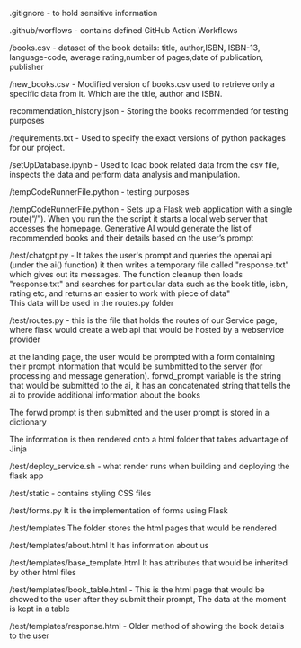 .gitignore - to hold sensitive information

.github/worflows - contains defined GitHub Action Workflows

/books.csv - dataset of the book details: title, author,ISBN, ISBN-13, language-code, average rating,number of pages,date of publication, publisher

/new_books.csv - Modified version of books.csv used to retrieve only a specific data from it. Which are the title, author and ISBN.

recommendation_history.json - Storing the books recommended for testing purposes

/requirements.txt - Used to specify  the exact versions of python packages for our project.

/setUpDatabase.ipynb - Used to load book related data from the csv file, inspects the data and perform data analysis and manipulation.

/tempCodeRunnerFile.python - testing purposes

/tempCodeRunnerFile.python - Sets up a Flask web application with a single route(“/”). When you run the the script it starts a local web server that accesses the homepage.
Generative AI would generate the list of recommended books and their details based on the user’s prompt

/test/chatgpt.py - It takes the user's prompt and queries the openai api (under the ai() function) it then writes a temporary file called "response.txt" which gives out its messages.
The function cleanup then loads "response.txt" and searches for particular data such as the book title, isbn, rating etc, and returns an easier to work with piece of data"\
This data will be used in the routes.py folder

/test/routes.py - this is the file that holds the routes of our Service page, where flask would create a web api that would be hosted by a webservice provider

at the landing page, the user would be prompted with a form containing their prompt information that would be sumbmitted to the server (for processing and message generation). forwd_prompt variable is the string that would be submitted to the ai, it has an concatenated string that tells the ai to provide additional information about the books

The forwd prompt is then submitted and the user prompt is stored in a dictionary

The information is then rendered onto a html folder that takes advantage of Jinja

/test/deploy_service.sh - what render runs when building and deploying the flask app

/test/static - contains styling CSS files

/test/forms.py It is the implementation of forms using Flask

/test/templates The folder stores the html pages that would be rendered

/test/templates/about.html It has information about us

/test/templates/base_template.html It has attributes that would be inherited by other html files

/test/templates/book_table.html - This is the html page that would be showed to the user after they submit their prompt, The data at the moment is kept in a table

/test/templates/response.html - Older method of showing the book details to the user

